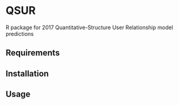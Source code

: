 # QSUR
R package for 2017 Quantitative-Structure User Relationship model predictions

## Requirements
## Installation
## Usage
